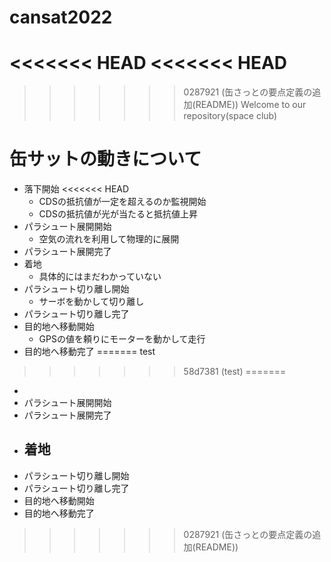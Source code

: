 # cansat2022
<<<<<<< HEAD
<<<<<<< HEAD
=======
>>>>>>> 0287921 (缶さっとの要点定義の追加(README))
Welcome to our repository(space club)

# 缶サットの動きについて
- 落下開始
<<<<<<< HEAD
  - CDSの抵抗値が一定を超えるのか監視開始
  - CDSの抵抗値が光が当たると抵抗値上昇
- パラシュート展開開始
  - 空気の流れを利用して物理的に展開
- パラシュート展開完了
- 着地
  - 具体的にはまだわかっていない
- パラシュート切り離し開始
  - サーボを動かして切り離し
- パラシュート切り離し完了
- 目的地へ移動開始
  - GPSの値を頼りにモーターを動かして走行
- 目的地へ移動完了
=======
test
>>>>>>> 58d7381 (test)
=======
  - 
- パラシュート展開開始
- パラシュート展開完了
- 着地
  - 
- パラシュート切り離し開始
- パラシュート切り離し完了
- 目的地へ移動開始
- 目的地へ移動完了
>>>>>>> 0287921 (缶さっとの要点定義の追加(README))
